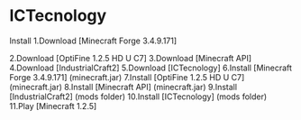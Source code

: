 # ICTecnology

Install
1.Download [Minecraft Forge 3.4.9.171]
<P>
2.Download [OptiFine 1.2.5 HD U C7]
3.Download [Minecraft API]
4.Download [IndustrialCraft2]
5.Download [ICTecnology]
6.Install [Minecraft Forge 3.4.9.171] (minecraft.jar)
7.Install [OptiFine 1.2.5 HD U C7] (minecraft.jar)
8.Install [Minecraft API] (minecraft.jar)
9.Install [IndustrialCraft2] (mods folder)
10.Install [ICTecnology] (mods folder)
11.Play [Minecraft 1.2.5]
